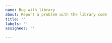 ```yaml
---
name: Bug with library
about: Report a problem with the library code
title: ''
labels: ''
assignees: ''

---
```



